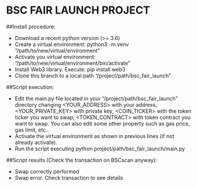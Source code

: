 # BSC FAIR LAUNCH PROJECT

##Install procedure:

* Download a recent python version (>= 3.6)
* Create a virtual environment: python3 -m venv “/path/to/new/virtual/environment”
* Activate you virtual environment: “/path/to/new/virtual/environment/bin/activate”
* Install Web3 library. Execute: pip install web3
* Clone this branch to a local path “/project/path/bsc_fair_launch”

##Script execution:

* Edit the main.py file located in your “/project/path/bsc_fair_launch” directory changing <YOUR_ADDRESS> with your address, <YOUR_PRIVATE_KEY> with private key, <COIN_TICKER> with the token ticker you want to swap, <TOKEN_CONTRACT> with token contract you want to swap. You can also edit some other property such as gas price, gas limit, etc..
* Activate the virtual environment as shown in previous lines (if not already activate). 
* Run the script executing python project/path/bsc_fair_launch/main.py

##Script results (Check the transaction on BSCscan anyway):
* Swap correctly performed
* Swap error. Check transaction to see details





